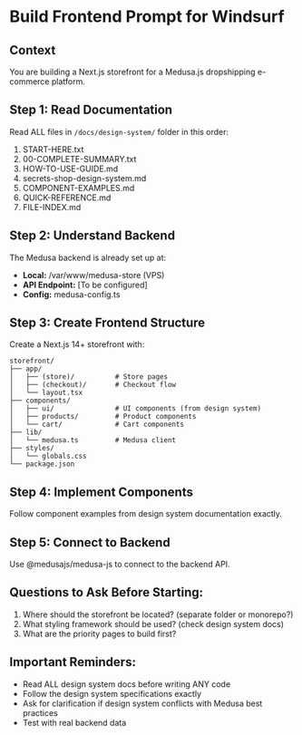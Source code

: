# Build Frontend Prompt for Windsurf

## Context
You are building a Next.js storefront for a Medusa.js dropshipping e-commerce platform.

## Step 1: Read Documentation
Read ALL files in `/docs/design-system/` folder in this order:
1. START-HERE.txt
2. 00-COMPLETE-SUMMARY.txt
3. HOW-TO-USE-GUIDE.md
4. secrets-shop-design-system.md
5. COMPONENT-EXAMPLES.md
6. QUICK-REFERENCE.md
7. FILE-INDEX.md

## Step 2: Understand Backend
The Medusa backend is already set up at:
- **Local:** /var/www/medusa-store (VPS)
- **API Endpoint:** [To be configured]
- **Config:** medusa-config.ts

## Step 3: Create Frontend Structure
Create a Next.js 14+ storefront with:
```
storefront/
├── app/
│   ├── (store)/          # Store pages
│   ├── (checkout)/       # Checkout flow
│   └── layout.tsx
├── components/
│   ├── ui/               # UI components (from design system)
│   ├── products/         # Product components
│   └── cart/             # Cart components
├── lib/
│   └── medusa.ts         # Medusa client
├── styles/
│   └── globals.css
└── package.json
```

## Step 4: Implement Components
Follow component examples from design system documentation exactly.

## Step 5: Connect to Backend
Use @medusajs/medusa-js to connect to the backend API.

## Questions to Ask Before Starting:
1. Where should the storefront be located? (separate folder or monorepo?)
2. What styling framework should be used? (check design system docs)
3. What are the priority pages to build first?

## Important Reminders:
- Read ALL design system docs before writing ANY code
- Follow the design system specifications exactly
- Ask for clarification if design system conflicts with Medusa best practices
- Test with real backend data
